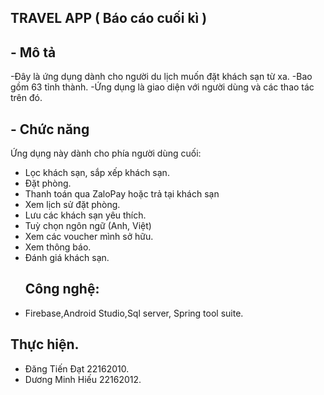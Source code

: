 ## TRAVEL APP ( Báo cáo cuối kì )
## - Mô tả
-Đây là ứng dụng dành cho người du lịch muốn đặt khách sạn từ xa.
-Bao gồm 63 tỉnh thành.
-Ứng dụng là giao diện với người dùng và các thao tác trên đó.
## - Chức năng
Ứng dụng này dành cho phía người dùng cuối:
- Lọc khách sạn, sắp xếp khách sạn.
- Đặt phòng.
- Thanh toán qua ZaloPay hoặc trả tại khách sạn
- Xem lịch sử đặt phòng.
- Lưu các khách sạn yêu thích.
- Tuỳ chọn ngôn ngữ (Anh, Việt)
- Xem các voucher mình sở hữu.
- Xem thông báo.
- Đánh giá khách sạn.
  ## Công nghệ:
- Firebase,Android Studio,Sql server, Spring tool suite.
## Thực hiện.
- Đăng Tiến Đạt 22162010.
- Dương Minh Hiếu 22162012.


